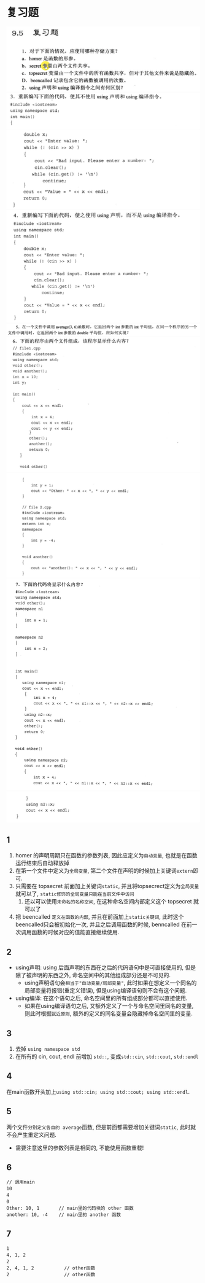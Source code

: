 # 复习题
![](第九章_复习题_images/复习题1_2.png)
![](第九章_复习题_images/复习题3-1.png)
![](第九章_复习题_images/复习题3-2.png)
![](第九章_复习题_images/复习题4.png)
![](第九章_复习题_images/复习题5.png)
![](第九章_复习题_images/复习题6-1.png)
![](第九章_复习题_images/复习题6-2.png)
![](第九章_复习题_images/复习题7-1.png)
![](第九章_复习题_images/复习题7-2.png)



## 1
1. homer 的声明周期只在函数的参数列表, 因此应定义为`自动变量`, 也就是在函数运行结束后自动释放掉
2. 在第一个文件中定义为`全局变量`, 第二个文件在声明的时候加上关键词`extern`即可.
3. 只需要在 topsecret 前面加上关键词`static`, 并且将topsecrect定义为`全局变量`就可以了, `static修饰的全局变量只能在当前文件中访问`
   1. 还以可以使用`未命名的名称空间`, 在这种命名空间内部定义这个 topsecret 就可以了
4. 把 beencalled `定义在函数的内部`, 并且在前面加上`static关键词`, 此时这个beencalled只会被初始化一次, 并且之后调用函数的时候, benncalled 在前一次调用函数的时候对应的值能直接继续使用.


## 2
* using声明: using 后面声明的东西在之后的代码语句中是可直接使用的, 但是除了被声明的东西之外, 命名空间中的其他组成部分还是不可见的.
  * using声明语句会`相当于"自动变量/局部变量"`, 此时如果在想定义一个同名的局部变量将报错(重定义错误), 但是using编译语句则不会有这个问题.
* using编译: 在这个语句之后, 命名空间里的所有组成部分都可以直接使用.
  * 如果在using编译语句之后, 又额外定义了一个与命名空间里同名的变量, 则此时根据`就近原则`, 额外的定义的同名变量会隐藏掉命名空间里的变量.


## 3
1. 去掉 `using namespace std`
2. 在所有的 cin, cout, endl 前增加 `std::`, 变成`std::cin`, `std::cout`, `std::endl`


## 4
在main函数开头加上`using std::cin; using std::cout; using std::endl`.

## 5
两个文件`分别定义各自的 average`函数, 但是前面都需要增加关键词`static`, 此时就不会产生重定义问题. 
- 需要注意这里的参数列表是相同的, 不能使用函数重载!

## 6
```txt
// 调用main
10
4
0
Other: 10, 1       // main里的代码块的 other 函数
another: 10, -4    // main里的 another 函数
```


## 7
```txt
1
4, 1, 2
2
2, 4, 1, 2           // other函数
2                    // other函数
```

